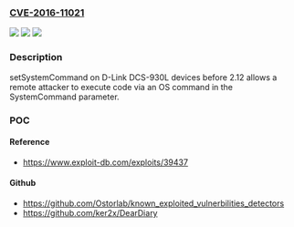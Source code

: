 ### [CVE-2016-11021](https://cve.mitre.org/cgi-bin/cvename.cgi?name=CVE-2016-11021)
![](https://img.shields.io/static/v1?label=Product&message=n%2Fa&color=blue)
![](https://img.shields.io/static/v1?label=Version&message=n%2Fa&color=blue)
![](https://img.shields.io/static/v1?label=Vulnerability&message=n%2Fa&color=brighgreen)

### Description

setSystemCommand on D-Link DCS-930L devices before 2.12 allows a remote attacker to execute code via an OS command in the SystemCommand parameter.

### POC

#### Reference
- https://www.exploit-db.com/exploits/39437

#### Github
- https://github.com/Ostorlab/known_exploited_vulnerbilities_detectors
- https://github.com/ker2x/DearDiary

